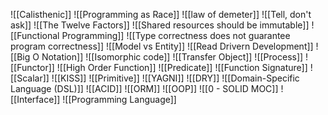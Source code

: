 ![[Calisthenic]]
![[Programming as Race]]
![[law of demeter]]
![[Tell, don't ask]]
![[The Twelve Factors]]
![[Shared resources should be immutable]]
![[Functional Programming]]
![[Type correctness does not guarantee program correctness]]
![[Model vs Entity]]
![[Read Drivern Development]]
![[Big O Notation]]
![[Isomorphic code]]
![[Transfer Object]]
![[Process]]
![[Functor]]
![[High Order Function]]
![[Predicate]]
![[Function Signature]]
![[Scalar]]
![[KISS]]
![[Primitive]]
![[YAGNI]]
![[DRY]]
![[Domain-Specific Language (DSL)]]
![[ACID]]
![[ORM]]
![[OOP]]
![[0 - SOLID MOC]]
![[Interface]]
![[Programming Language]]